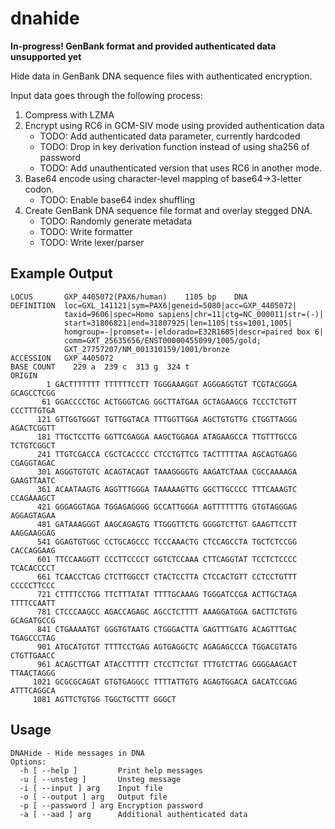 # dnahide

**In-progress! GenBank format and provided authenticated data unsupported yet**

Hide data in GenBank DNA sequence files with authenticated encryption.

Input data goes through the following process:

1. Compress with LZMA
2. Encrypt using RC6 in GCM-SIV mode using provided authentication data
    - TODO: Add authenticated data parameter, currently hardcoded
    - TODO: Drop in key derivation function instead of using sha256 of password
    - TODO: Add unauthenticated version that uses RC6 in another mode.
3. Base64 encode using character-level mapping of base64->3-letter codon.
    - TODO: Enable base64 index shuffling
4. Create GenBank DNA sequence file format and overlay stegged DNA.
    - TODO: Randomly generate metadata
    - TODO: Write formatter
    - TODO: Write lexer/parser


## Example Output

```
LOCUS       GXP_4405072(PAX6/human)    1105 bp    DNA
DEFINITION  loc=GXL_141121|sym=PAX6|geneid=5080|acc=GXP_4405072|
            taxid=9606|spec=Homo sapiens|chr=11|ctg=NC_000011|str=(-)|
            start=31806821|end=31807925|len=1105|tss=1001,1005|
            homgroup=-|promset=-|eldorado=E32R1605|descr=paired box 6|
            comm=GXT_25635656/ENST00000455099/1005/gold;
            GXT_27757207/NM_001310159/1001/bronze
ACCESSION   GXP_4405072
BASE COUNT    229 a  239 c  313 g  324 t
ORIGIN
        1 GACTTTTTTT TTTTTTCCTT TGGGAAAGGT AGGGAGGTGT TCGTACGGGA GCAGCCTCGG
       61 GGACCCCTGC ACTGGGTCAG GGCTTATGAA GCTAGAAGCG TCCCTCTGTT CCCTTTGTGA
      121 GTTGGTGGGT TGTTGGTACA TTTGGTTGGA AGCTGTGTTG CTGGTTAGGG AGACTCGGTT
      181 TTGCTCCTTG GGTTCGAGGA AAGCTGGAGA ATAGAAGCCA TTGTTTGCCG TCTGTCGGCT
      241 TTGTCGACCA CGCTCACCCC CTCCTGTTCG TACTTTTTAA AGCAGTGAGG CGAGGTAGAC
      301 AGGGTGTGTC ACAGTACAGT TAAAGGGGTG AAGATCTAAA CGCCAAAAGA GAAGTTAATC
      361 ACAATAAGTG AGGTTTGGGA TAAAAAGTTG GGCTTGCCCC TTTCAAAGTC CCAGAAAGCT
      421 GGGAGGTAGA TGGAGAGGGG GCCATTGGGA AGTTTTTTTG GTGTAGGGAG AGGAGTAGAA
      481 GATAAAGGGT AAGCAGAGTG TTGGGTTCTG GGGGTCTTGT GAAGTTCCTT AAGGAAGGAG
      541 GGAGTGTGGC CCTGCAGCCC TCCCAAACTG CTCCAGCCTA TGCTCTCCGG CACCAGGAAG
      601 TTCCAAGGTT CCCTTCCCCT GGTCTCCAAA CTTCAGGTAT TCCTCTCCCC TCACACCCCT
      661 TCAACCTCAG CTCTTGGCCT CTACTCCTTA CTCCACTGTT CCTCCTGTTT CCCCCTTCCC
      721 CTTTTCCTGG TTCTTTATAT TTTTGCAAAG TGGGATCCGA ACTTGCTAGA TTTTCCAATT
      781 CTCCCAAGCC AGACCAGAGC AGCCTCTTTT AAAGGATGGA GACTTCTGTG GCAGATGCCG
      841 CTGAAAATGT GGGTGTAATG CTGGGACTTA GAGTTTGATG ACAGTTTGAC TGAGCCCTAG
      901 ATGCATGTGT TTTTCCTGAG AGTGAGGCTC AGAGAGCCCA TGGACGTATG CTGTTGAACC
      961 ACAGCTTGAT ATACCTTTTT CTCCTTCTGT TTTGTCTTAG GGGGAAGACT TTAACTAGGG
     1021 GCGCGCAGAT GTGTGAGGCC TTTTATTGTG AGAGTGGACA GACATCCGAG ATTTCAGGCA
     1081 AGTTCTGTGG TGGCTGCTTT GGGCT
```

## Usage

```
DNAHide - Hide messages in DNA
Options:
  -h [ --help ]         Print help messages
  -u [ --unsteg ]       Unsteg message
  -i [ --input ] arg    Input file
  -o [ --output ] arg   Output file
  -p [ --password ] arg Encryption password
  -a [ --aad ] arg      Additional authenticated data
```

